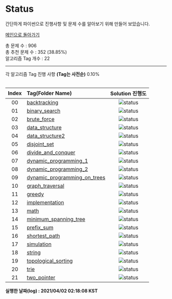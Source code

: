 # Status

간단하게 파이썬으로 진행사항 및 문제 수를 알아보기 위해 만들어 보았습니다.


[메인으로 돌아가기](https://github.com/tony9402/baekjoon)



총 문제 수 : 906  
총 추천 문제 수 : 352 (38.85%)  
알고리즘 Tag 개수 : 22  


<hr>
각 알고리즘 Tag 진행 사항 <b>(Tag는 사전순)</b> 0.10% <br><br>

| Index | Tag(Folder Name) | Solution 진행도 |
| :--:  | :--------------- | :------------:  |
| 00 |  [backtracking](./../../tree/main/backtracking) | ![status](https://img.shields.io/badge/-0.00%25-DFFD26) |  
| 01 |  [binary_search](./../../tree/main/binary_search) | ![status](https://img.shields.io/badge/-0.00%25-DFFD26) |  
| 02 |  [brute_force](./../../tree/main/brute_force) | ![status](https://img.shields.io/badge/-0.00%25-DFFD26) |  
| 03 |  [data_structure](./../../tree/main/data_structure) | ![status](https://img.shields.io/badge/-6.67%25-31AE0F) |  
| 04 |  [data_structure2](./../../tree/main/data_structure2) | ![status](https://img.shields.io/badge/-0.00%25-DFFD26) |  
| 05 |  [disjoint_set](./../../tree/main/disjoint_set) | ![status](https://img.shields.io/badge/-0.00%25-DFFD26) |  
| 06 |  [divide_and_conquer](./../../tree/main/divide_and_conquer) | ![status](https://img.shields.io/badge/-0.00%25-DFFD26) |  
| 07 |  [dynamic_programming_1](./../../tree/main/dynamic_programming_1) | ![status](https://img.shields.io/badge/-12.50%25-31AE0F) |  
| 08 |  [dynamic_programming_2](./../../tree/main/dynamic_programming_2) | ![status](https://img.shields.io/badge/-0.00%25-DFFD26) |  
| 09 |  [dynamic_programming_on_trees](./../../tree/main/dynamic_programming_on_trees) | ![status](https://img.shields.io/badge/-0.00%25-DFFD26) |  
| 10 |  [graph_traversal](./../../tree/main/graph_traversal) | ![status](https://img.shields.io/badge/-0.00%25-DFFD26) |  
| 11 |  [greedy](./../../tree/main/greedy) | ![status](https://img.shields.io/badge/-0.00%25-DFFD26) |  
| 12 |  [implementation](./../../tree/main/implementation) | ![status](https://img.shields.io/badge/-69.57%25-31AE0F) |  
| 13 |  [math](./../../tree/main/math) | ![status](https://img.shields.io/badge/-92.86%25-31AE0F) |  
| 14 |  [minimum_spanning_tree](./../../tree/main/minimum_spanning_tree) | ![status](https://img.shields.io/badge/-28.57%25-31AE0F) |  
| 15 |  [prefix_sum](./../../tree/main/prefix_sum) | ![status](https://img.shields.io/badge/-0.00%25-DFFD26) |  
| 16 |  [shortest_path](./../../tree/main/shortest_path) | ![status](https://img.shields.io/badge/-0.00%25-DFFD26) |  
| 17 |  [simulation](./../../tree/main/simulation) | ![status](https://img.shields.io/badge/-0.00%25-DFFD26) |  
| 18 |  [string](./../../tree/main/string) | ![status](https://img.shields.io/badge/-0.00%25-DFFD26) |  
| 19 |  [topological_sorting](./../../tree/main/topological_sorting) | ![status](https://img.shields.io/badge/-0.00%25-DFFD26) |  
| 20 |  [trie](./../../tree/main/trie) | ![status](https://img.shields.io/badge/-0.00%25-DFFD26) |  
| 21 |  [two_pointer](./../../tree/main/two_pointer) | ![status](https://img.shields.io/badge/-0.00%25-DFFD26) |  


**실행한 날짜(log) : 2021/04/02 02:18:08 KST**
